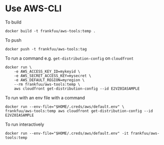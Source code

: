 # Use AWS-CLI

To build
```
docker build -t frankfuu/aws-tools:temp .
```

To push
```
docker push -t frankfuu/aws-tools:tag
```

To run a command e.g.  `get-distribution-config` on `cloudfront`
```
docker run \
    -e AWS_ACCESS_KEY_ID=mykeyid \
    -e AWS_SECRET_ACCESS_KEY=mysecret \
    -e AWS_DEFAULT_REGION=myregion \
    --rm frankfuu/aws-tools:temp \
    aws cloudfront get-distribution-config --id E2VZ0IASAMPLE
```

To run with an env file with a command
```
docker run --env-file="$HOME/.creds/aws/default.env" \ 
frankfuu/aws-tools:temp aws cloudfront get-distribution-config --id E2VZ0IASAMPLE
```

To run interactively
```
docker run --env-file="$HOME/.creds/aws/default.env" -it frankfuu/aws-tools:temp
```